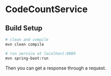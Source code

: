 # CodeCountService

## Build Setup

``` bash
# clean and compile
mvn clean compile

# run service at localhost:8080
mvn spring-boot:run
```

Then you can get a response through a request.